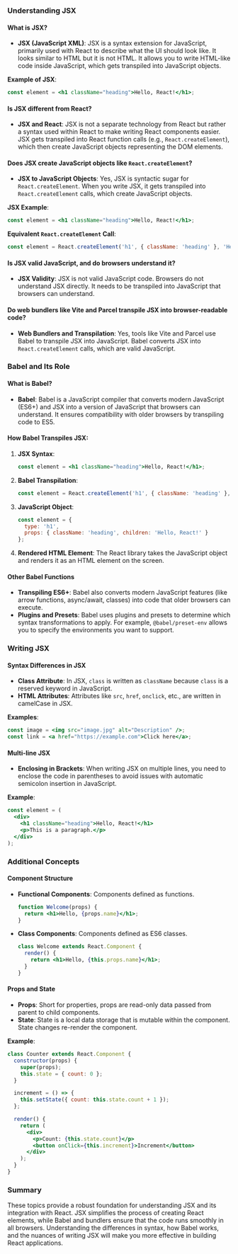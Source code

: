 ### Understanding JSX

#### What is JSX?

- **JSX (JavaScript XML)**: JSX is a syntax extension for JavaScript, primarily used with React to describe what the UI should look like. It looks similar to HTML but it is not HTML. It allows you to write HTML-like code inside JavaScript, which gets transpiled into JavaScript objects.

**Example of JSX**:
```jsx
const element = <h1 className="heading">Hello, React!</h1>;
```

#### Is JSX different from React?

- **JSX and React**: JSX is not a separate technology from React but rather a syntax used within React to make writing React components easier. JSX gets transpiled into React function calls (e.g., `React.createElement`), which then create JavaScript objects representing the DOM elements.

#### Does JSX create JavaScript objects like `React.createElement`?

- **JSX to JavaScript Objects**: Yes, JSX is syntactic sugar for `React.createElement`. When you write JSX, it gets transpiled into `React.createElement` calls, which create JavaScript objects.

**JSX Example**:
```jsx
const element = <h1 className="heading">Hello, React!</h1>;
```

**Equivalent `React.createElement` Call**:
```javascript
const element = React.createElement('h1', { className: 'heading' }, 'Hello, React!');
```

#### Is JSX valid JavaScript, and do browsers understand it?

- **JSX Validity**: JSX is not valid JavaScript code. Browsers do not understand JSX directly. It needs to be transpiled into JavaScript that browsers can understand.

#### Do web bundlers like Vite and Parcel transpile JSX into browser-readable code?

- **Web Bundlers and Transpilation**: Yes, tools like Vite and Parcel use Babel to transpile JSX into JavaScript. Babel converts JSX into `React.createElement` calls, which are valid JavaScript.

### Babel and Its Role

#### What is Babel?

- **Babel**: Babel is a JavaScript compiler that converts modern JavaScript (ES6+) and JSX into a version of JavaScript that browsers can understand. It ensures compatibility with older browsers by transpiling code to ES5.

#### How Babel Transpiles JSX:

1. **JSX Syntax**:
   ```jsx
   const element = <h1 className="heading">Hello, React!</h1>;
   ```
2. **Babel Transpilation**:
   ```javascript
   const element = React.createElement('h1', { className: 'heading' }, 'Hello, React!');
   ```
3. **JavaScript Object**:
   ```javascript
   const element = {
     type: 'h1',
     props: { className: 'heading', children: 'Hello, React!' }
   };
   ```
4. **Rendered HTML Element**:
   The React library takes the JavaScript object and renders it as an HTML element on the screen.

#### Other Babel Functions

- **Transpiling ES6+**: Babel also converts modern JavaScript features (like arrow functions, async/await, classes) into code that older browsers can execute.
- **Plugins and Presets**: Babel uses plugins and presets to determine which syntax transformations to apply. For example, `@babel/preset-env` allows you to specify the environments you want to support.

### Writing JSX

#### Syntax Differences in JSX

- **Class Attribute**: In JSX, `class` is written as `className` because `class` is a reserved keyword in JavaScript.
- **HTML Attributes**: Attributes like `src`, `href`, `onclick`, etc., are written in camelCase in JSX.

**Examples**:
```jsx
const image = <img src="image.jpg" alt="Description" />;
const link = <a href="https://example.com">Click here</a>;
```

#### Multi-line JSX

- **Enclosing in Brackets**: When writing JSX on multiple lines, you need to enclose the code in parentheses to avoid issues with automatic semicolon insertion in JavaScript.

**Example**:
```jsx
const element = (
  <div>
    <h1 className="heading">Hello, React!</h1>
    <p>This is a paragraph.</p>
  </div>
);
```

### Additional Concepts

#### Component Structure

- **Functional Components**: Components defined as functions.
  ```jsx
  function Welcome(props) {
    return <h1>Hello, {props.name}</h1>;
  }
  ```

- **Class Components**: Components defined as ES6 classes.
  ```jsx
  class Welcome extends React.Component {
    render() {
      return <h1>Hello, {this.props.name}</h1>;
    }
  }
  ```

#### Props and State

- **Props**: Short for properties, props are read-only data passed from parent to child components.
- **State**: State is a local data storage that is mutable within the component. State changes re-render the component.

**Example**:
```jsx
class Counter extends React.Component {
  constructor(props) {
    super(props);
    this.state = { count: 0 };
  }

  increment = () => {
    this.setState({ count: this.state.count + 1 });
  };

  render() {
    return (
      <div>
        <p>Count: {this.state.count}</p>
        <button onClick={this.increment}>Increment</button>
      </div>
    );
  }
}
```

### Summary

These topics provide a robust foundation for understanding JSX and its integration with React. JSX simplifies the process of creating React elements, while Babel and bundlers ensure that the code runs smoothly in all browsers. Understanding the differences in syntax, how Babel works, and the nuances of writing JSX will make you more effective in building React applications.